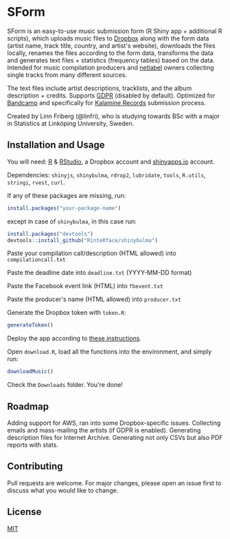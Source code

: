 # SForm

SForm is an easy-to-use music submission form (R Shiny app + additional R scripts), which uploads music files to [Dropbox](https://www.dropbox.com) along with the form data (artist name, track title, country, and artist's website), downloads the files locally, renames the files according to the form data, transforms the data and generates text files + statistics (frequency tables) based on the data. Intended for music compilation producers and [netlabel](https://en.wikipedia.org/wiki/Netlabel) owners collecting single tracks from many different sources.

The text files include artist descriptions, tracklists, and the album description + credits. Supports [GDPR](https://gdpr.eu) (disabled by default). Optimized for [Bandcamp](https://bandcamp.com) and specifically for [Kalamine Records](http://kalaminerecords.com) submission process.

Created by Linn Friberg (@linfri), who is studying towards BSc with a major in Statistics at Linköping University, Sweden.

## Installation and Usage

You will need: [R](https://www.r-project.org) & [RStudio](https://www.rstudio.com), a Dropbox account and [shinyapps.io](https://www.shinyapps.io) account.

Dependencies: `shinyjs`, `shinybulma`, `rdrop2`, `lubridate`, `tools`, `R.utils`, `stringi`, `rvest`, `curl`. 

If any of these packages are missing, run:

```r
install.packages("your-package-name")
```

except in case of `shinybulma`, in this case run:

```r
install.packages("devtools")
devtools::install_github("RinteRface/shinybulma")
```

Paste your compilation call/description (HTML allowed) into `compilationcall.txt`

Paste the deadline date into `deadline.txt` (YYYY-MM-DD format)

Paste the Facebook event link (HTML) into `fbevent.txt`

Paste the producer's name (HTML allowed) into `producer.txt`

Generate the Dropbox token with `token.R`:

```r
generateToken()
```

Deploy the app according to [these instructions](https://shiny.rstudio.com/articles/shinyapps.html). 

Open `download.R`, load all the functions into the environment, and simply run:

```r
downloadMusic()
```

Check the `Downloads` folder. You're done!

## Roadmap

Adding support for AWS, ran into some Dropbox-specific issues.
Collecting emails and mass-mailing the artists (if GDPR is enabled).
Generating description files for Internet Archive.
Generating not only CSVs but also PDF reports with stats.

## Contributing
Pull requests are welcome. For major changes, please open an issue first to discuss what you would like to change.

## License
[MIT](https://choosealicense.com/licenses/mit/)